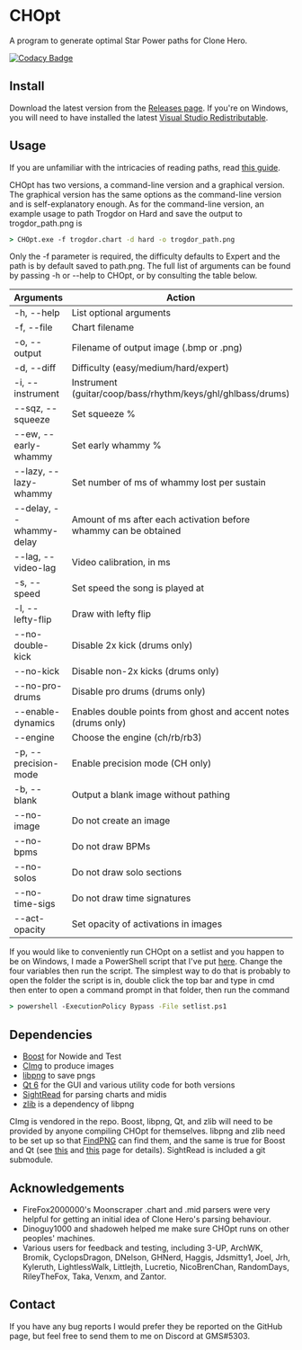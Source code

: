 # CHOpt

A program to generate optimal Star Power paths for Clone Hero.

[![Codacy Badge](https://app.codacy.com/project/badge/Grade/3e82e23473fc48779a486d9099d52e21)](https://app.codacy.com/gh/GenericMadScientist/CHOpt/dashboard?utm_source=gh&utm_medium=referral&utm_content=&utm_campaign=Badge_grade)

## Install

Download the latest version from the [Releases page](../../releases). If you're
on Windows, you will need to have installed the latest
[Visual Studio Redistributable](https://aka.ms/vs/17/release/vc_redist.x64.exe).

## Usage

If you are unfamiliar with the intricacies of reading paths, read
[this guide](misc/How-to-read-paths.md).

CHOpt has two versions, a command-line version and a graphical version. The
graphical version has the same options as the command-line version and is
self-explanatory enough. As for the command-line version, an example usage to
path Trogdor on Hard and save the output to trogdor_path.png is

```bat
> CHOpt.exe -f trogdor.chart -d hard -o trogdor_path.png
```

Only the -f parameter is required, the difficulty defaults to Expert and the
path is by default saved to path.png. The full list of arguments can be found
by passing -h or --help to CHOpt, or by consulting the table below.

| Arguments               | Action                                                           |
| ----------------------- | ---------------------------------------------------------------- |
| -h, --help              | List optional arguments                                          |
| -f, --file              | Chart filename                                                   |
| -o, --output            | Filename of output image (.bmp or .png)                          |
| -d, --diff              | Difficulty (easy/medium/hard/expert)                             |
| -i, --instrument        | Instrument (guitar/coop/bass/rhythm/keys/ghl/ghlbass/drums)      |
| --sqz, --squeeze        | Set squeeze %                                                    |
| --ew, --early-whammy    | Set early whammy %                                               |
| --lazy, --lazy-whammy   | Set number of ms of whammy lost per sustain                      |
| --delay, --whammy-delay | Amount of ms after each activation before whammy can be obtained |
| --lag, --video-lag      | Video calibration, in ms                                         |
| -s, --speed             | Set speed the song is played at                                  |
| -l, --lefty-flip        | Draw with lefty flip                                             |
| --no-double-kick        | Disable 2x kick (drums only)                                     |
| --no-kick               | Disable non-2x kicks (drums only)                                |
| --no-pro-drums          | Disable pro drums (drums only)                                   |
| --enable-dynamics       | Enables double points from ghost and accent notes (drums only)   |
| --engine                | Choose the engine (ch/rb/rb3)                                    |
| -p, --precision-mode    | Enable precision mode (CH only)                                  |
| -b, --blank             | Output a blank image without pathing                             |
| --no-image              | Do not create an image                                           |
| --no-bpms               | Do not draw BPMs                                                 |
| --no-solos              | Do not draw solo sections                                        |
| --no-time-sigs          | Do not draw time signatures                                      |
| --act-opacity           | Set opacity of activations in images                             |

If you would like to conveniently run CHOpt on a setlist and you happen to be
on Windows, I made a PowerShell script that I've put [here](misc/setlist.ps1).
Change the four variables then run the script. The simplest way to do that is
probably to open the folder the script is in, double click the top bar and type
in cmd then enter to open a command prompt in that folder, then run the command

```bat
> powershell -ExecutionPolicy Bypass -File setlist.ps1
```

## Dependencies

* [Boost](https://www.boost.org) for Nowide and Test
* [CImg](https://cimg.eu) to produce images
* [libpng](http://libpng.org/pub/png/libpng.html) to save pngs
* [Qt 6](https://www.qt.io) for the GUI and various utility code for both
versions
* [SightRead](https://github.com/GenericMadScientist/SightRead) for parsing
charts and midis
* [zlib](https://zlib.net) is a dependency of libpng

CImg is vendored in the repo. Boost, libpng, Qt, and zlib will need to be
provided by anyone compiling CHOpt for themselves. libpng and zlib need to be
set up so that
[FindPNG](https://cmake.org/cmake/help/latest/module/FindPNG.html) can find
them, and the same is true for Boost and Qt (see
[this](https://cmake.org/cmake/help/latest/module/FindBoost.html) and
[this](https://cmake.org/cmake/help/latest/manual/cmake-qt.7.html) page for
details). SightRead is included a git submodule.

## Acknowledgements

* FireFox2000000's Moonscraper .chart and .mid parsers were very helpful for
getting an initial idea of Clone Hero's parsing behaviour.
* Dinoguy1000 and shadoweh helped me make sure CHOpt runs on other peoples'
machines.
* Various users for feedback and testing, including 3-UP, ArchWK, Bromik,
CyclopsDragon, DNelson, GHNerd, Haggis, Jdsmitty1, Joel, Jrh, Kyleruth,
LightlessWalk, Littlejth, Lucretio, NicoBrenChan, RandomDays, RileyTheFox, Taka,
Venxm, and Zantor.

## Contact

If you have any bug reports I would prefer they be reported on the GitHub page,
but feel free to send them to me on Discord at GMS#5303.
